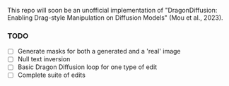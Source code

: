 This repo will soon be an unofficial implementation of "DragonDiffusion: Enabling Drag-style Manipulation on Diffusion Models" (Mou et al., 2023).

### TODO
- [ ] Generate masks for both a generated and a 'real' image
- [ ] Null text inversion
- [ ] Basic Dragon Diffusion loop for one type of edit 
- [ ] Complete suite of edits
